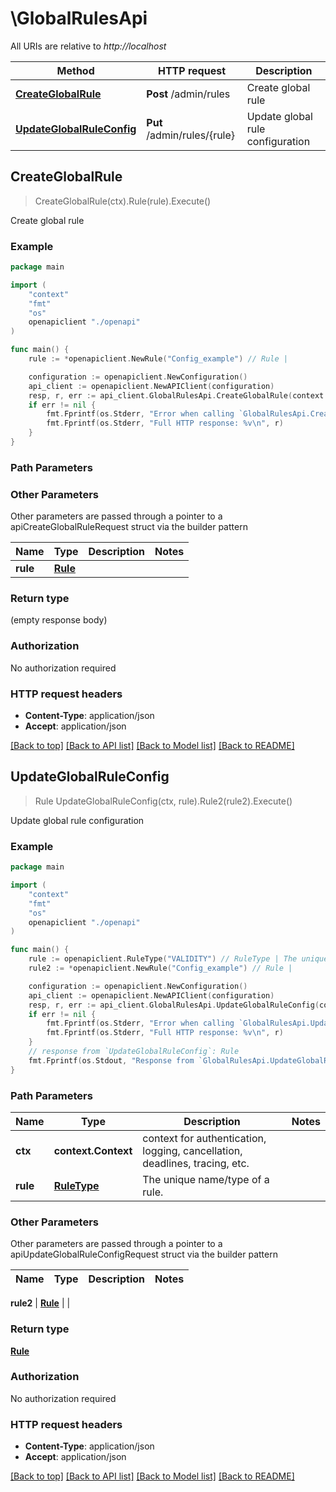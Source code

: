 # \GlobalRulesApi

All URIs are relative to *http://localhost*

Method | HTTP request | Description
------------- | ------------- | -------------
[**CreateGlobalRule**](GlobalRulesApi.md#CreateGlobalRule) | **Post** /admin/rules | Create global rule
[**UpdateGlobalRuleConfig**](GlobalRulesApi.md#UpdateGlobalRuleConfig) | **Put** /admin/rules/{rule} | Update global rule configuration



## CreateGlobalRule

> CreateGlobalRule(ctx).Rule(rule).Execute()

Create global rule



### Example

```go
package main

import (
    "context"
    "fmt"
    "os"
    openapiclient "./openapi"
)

func main() {
    rule := *openapiclient.NewRule("Config_example") // Rule | 

    configuration := openapiclient.NewConfiguration()
    api_client := openapiclient.NewAPIClient(configuration)
    resp, r, err := api_client.GlobalRulesApi.CreateGlobalRule(context.Background()).Rule(rule).Execute()
    if err != nil {
        fmt.Fprintf(os.Stderr, "Error when calling `GlobalRulesApi.CreateGlobalRule``: %v\n", err)
        fmt.Fprintf(os.Stderr, "Full HTTP response: %v\n", r)
    }
}
```

### Path Parameters



### Other Parameters

Other parameters are passed through a pointer to a apiCreateGlobalRuleRequest struct via the builder pattern


Name | Type | Description  | Notes
------------- | ------------- | ------------- | -------------
 **rule** | [**Rule**](Rule.md) |  | 

### Return type

 (empty response body)

### Authorization

No authorization required

### HTTP request headers

- **Content-Type**: application/json
- **Accept**: application/json

[[Back to top]](#) [[Back to API list]](../README.md#documentation-for-api-endpoints)
[[Back to Model list]](../README.md#documentation-for-models)
[[Back to README]](../README.md)


## UpdateGlobalRuleConfig

> Rule UpdateGlobalRuleConfig(ctx, rule).Rule2(rule2).Execute()

Update global rule configuration



### Example

```go
package main

import (
    "context"
    "fmt"
    "os"
    openapiclient "./openapi"
)

func main() {
    rule := openapiclient.RuleType("VALIDITY") // RuleType | The unique name/type of a rule.
    rule2 := *openapiclient.NewRule("Config_example") // Rule | 

    configuration := openapiclient.NewConfiguration()
    api_client := openapiclient.NewAPIClient(configuration)
    resp, r, err := api_client.GlobalRulesApi.UpdateGlobalRuleConfig(context.Background(), rule).Rule2(rule2).Execute()
    if err != nil {
        fmt.Fprintf(os.Stderr, "Error when calling `GlobalRulesApi.UpdateGlobalRuleConfig``: %v\n", err)
        fmt.Fprintf(os.Stderr, "Full HTTP response: %v\n", r)
    }
    // response from `UpdateGlobalRuleConfig`: Rule
    fmt.Fprintf(os.Stdout, "Response from `GlobalRulesApi.UpdateGlobalRuleConfig`: %v\n", resp)
}
```

### Path Parameters


Name | Type | Description  | Notes
------------- | ------------- | ------------- | -------------
**ctx** | **context.Context** | context for authentication, logging, cancellation, deadlines, tracing, etc.
**rule** | [**RuleType**](.md) | The unique name/type of a rule. | 

### Other Parameters

Other parameters are passed through a pointer to a apiUpdateGlobalRuleConfigRequest struct via the builder pattern


Name | Type | Description  | Notes
------------- | ------------- | ------------- | -------------

 **rule2** | [**Rule**](Rule.md) |  | 

### Return type

[**Rule**](Rule.md)

### Authorization

No authorization required

### HTTP request headers

- **Content-Type**: application/json
- **Accept**: application/json

[[Back to top]](#) [[Back to API list]](../README.md#documentation-for-api-endpoints)
[[Back to Model list]](../README.md#documentation-for-models)
[[Back to README]](../README.md)

